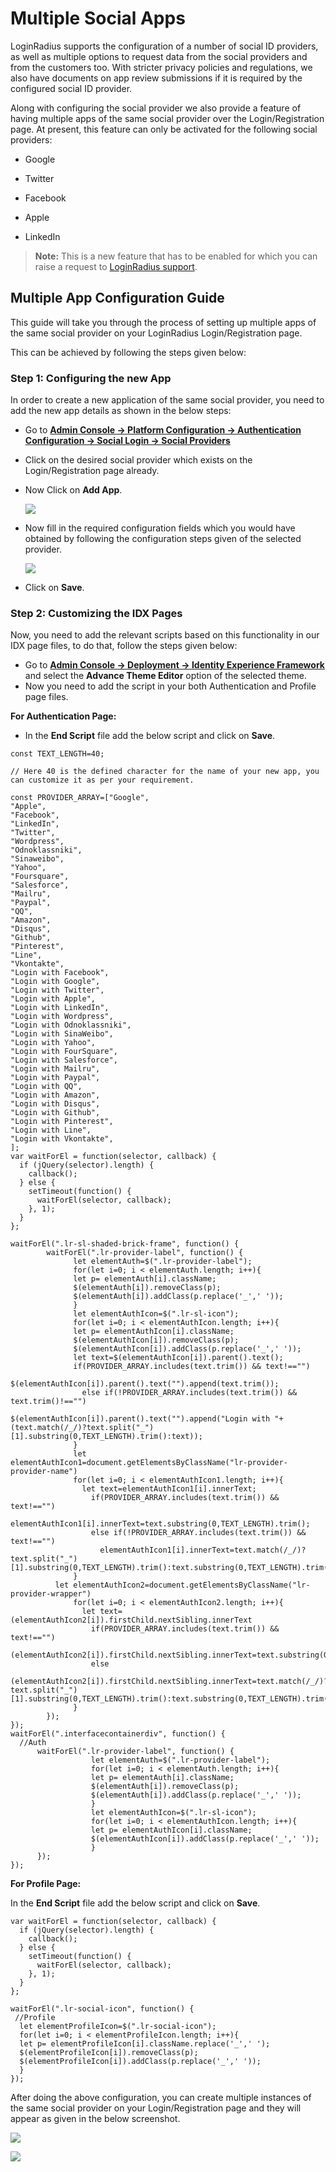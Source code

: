 # Multiple Social Apps

LoginRadius supports the configuration of a number of social ID providers, as well as multiple options to request data from the social providers and from the customers too. With stricter privacy policies and regulations, we also have documents on app review submissions if it is required by the configured social ID provider.
 
Along with configuring the social provider we also provide a feature of having multiple apps of the same social provider over the Login/Registration page. At present, this feature can only be activated for the following social providers:

- Google

- Twitter

- Facebook

- Apple

- LinkedIn
 
> **Note:** This is a new feature that has to be enabled for which you can raise a request to [LoginRadius support](https://adminconsole.loginradius.com/support/tickets/open-a-new-ticket).

## Multiple App Configuration Guide

This guide will take you through the process of setting up multiple apps of the same social provider on your LoginRadius Login/Registration page. 

This can be achieved by following the steps given below:


### Step 1: Configuring the new App

In order to create a new application of the same social provider, you need to add the new app details as shown in the below steps:

- Go to [**Admin Console -> Platform Configuration -> Authentication Configuration -> Social Login -> Social Providers**](https://adminconsole.loginradius.com/platform-configuration/authentication-configuration/social-login/social-providers)
- Click on the desired social provider which exists on the Login/Registration page already.
- Now Click on **Add App**.

  ![](https://apidocs.lrcontent.com/images/msa1_163145f7eff21342e49.21171846.png)

- Now fill in the required configuration fields which you would have obtained by following the configuration steps given of the selected provider.

  ![](https://apidocs.lrcontent.com/images/msa2_323995f7eff6a5c2cb1.15598932.png)

- Click on **Save**.

### Step 2: Customizing the IDX Pages

Now, you need to add the relevant scripts based on this functionality in our IDX page files, to do that, follow the steps given below:

- Go to [**Admin Console -> Deployment -> Identity Experience Framework**](https://adminconsole.loginradius.com/deployment/idx) and select the **Advance Theme Editor** option of the selected theme.
- Now you need to add the script in your both Authentication and Profile page files.

**For Authentication Page:**

 - In the **End Script** file add the below script and click on **Save**.

  ```
  const TEXT_LENGTH=40;

  // Here 40 is the defined character for the name of your new app, you can customize it as per your requirement.

  const PROVIDER_ARRAY=["Google",
  "Apple",
  "Facebook",
  "LinkedIn",
  "Twitter",
  "Wordpress",
  "Odnoklassniki",
  "Sinaweibo",
  "Yahoo",
  "Foursquare",
  "Salesforce",
  "Mailru",
  "Paypal",
  "QQ",
  "Amazon",
  "Disqus",
  "Github",
  "Pinterest",
  "Line",
  "Vkontakte",
  "Login with Facebook",
  "Login with Google",
  "Login with Twitter",
  "Login with Apple",
  "Login with LinkedIn",
  "Login with Wordpress",
  "Login with Odnoklassniki",
  "Login with SinaWeibo",
  "Login with Yahoo",
  "Login with FourSquare",
  "Login with Salesforce",
  "Login with Mailru",
  "Login with Paypal",
  "Login with QQ",
  "Login with Amazon",
  "Login with Disqus",
  "Login with Github",
  "Login with Pinterest",
  "Login with Line",
  "Login with Vkontakte",
  ];
  var waitForEl = function(selector, callback) {
    if (jQuery(selector).length) {
      callback();
    } else {
      setTimeout(function() {
        waitForEl(selector, callback);
      }, 1);
    }
  };

  waitForEl(".lr-sl-shaded-brick-frame", function() {
          waitForEl(".lr-provider-label", function() {
                let elementAuth=$(".lr-provider-label");
                for(let i=0; i < elementAuth.length; i++){
                let p= elementAuth[i].className;
                $(elementAuth[i]).removeClass(p);
                $(elementAuth[i]).addClass(p.replace('_',' '));
                }
                let elementAuthIcon=$(".lr-sl-icon");
                for(let i=0; i < elementAuthIcon.length; i++){
                let p= elementAuthIcon[i].className;
                $(elementAuthIcon[i]).removeClass(p);
                $(elementAuthIcon[i]).addClass(p.replace('_',' '));
                let text=$(elementAuthIcon[i]).parent().text();
                if(PROVIDER_ARRAY.includes(text.trim()) && text!=="")
                  $(elementAuthIcon[i]).parent().text("").append(text.trim());
                  else if(!PROVIDER_ARRAY.includes(text.trim()) && text.trim()!=="")
                    $(elementAuthIcon[i]).parent().text("").append("Login with "+(text.match(/_/)?text.split("_")[1].substring(0,TEXT_LENGTH).trim():text));
                }
                let elementAuthIcon1=document.getElementsByClassName("lr-provider-provider-name")
                for(let i=0; i < elementAuthIcon1.length; i++){
                  let text=elementAuthIcon1[i].innerText;
                    if(PROVIDER_ARRAY.includes(text.trim()) && text!=="")
                      elementAuthIcon1[i].innerText=text.substring(0,TEXT_LENGTH).trim();
                    else if(!PROVIDER_ARRAY.includes(text.trim()) && text!=="")
                      elementAuthIcon1[i].innerText=text.match(/_/)?text.split("_")[1].substring(0,TEXT_LENGTH).trim():text.substring(0,TEXT_LENGTH).trim();
                }
            let elementAuthIcon2=document.getElementsByClassName("lr-provider-wrapper")
                for(let i=0; i < elementAuthIcon2.length; i++){
                  let text=(elementAuthIcon2[i]).firstChild.nextSibling.innerText
                    if(PROVIDER_ARRAY.includes(text.trim()) && text!=="")
                      (elementAuthIcon2[i]).firstChild.nextSibling.innerText=text.substring(0,TEXT_LENGTH).trim();
                    else
                      (elementAuthIcon2[i]).firstChild.nextSibling.innerText=text.match(/_/)?text.split("_")[1].substring(0,TEXT_LENGTH).trim():text.substring(0,TEXT_LENGTH).trim(); 
                }
          });
  });
  waitForEl(".interfacecontainerdiv", function() {
    //Auth
        waitForEl(".lr-provider-label", function() {
                    let elementAuth=$(".lr-provider-label");
                    for(let i=0; i < elementAuth.length; i++){
                    let p= elementAuth[i].className;
                    $(elementAuth[i]).removeClass(p);
                    $(elementAuth[i]).addClass(p.replace('_',' '));
                    }
                    let elementAuthIcon=$(".lr-sl-icon");
                    for(let i=0; i < elementAuthIcon.length; i++){
                    let p= elementAuthIcon[i].className;
                    $(elementAuthIcon[i]).addClass(p.replace('_',' '));
                    }
        });
  });
  ```

**For Profile Page:**

In the **End Script** file add the below script and click on **Save**.

```
var waitForEl = function(selector, callback) {
  if (jQuery(selector).length) {
    callback();
  } else {
    setTimeout(function() {
      waitForEl(selector, callback);
    }, 1);
  }
};

waitForEl(".lr-social-icon", function() {
 //Profile 
  let elementProfileIcon=$(".lr-social-icon");
  for(let i=0; i < elementProfileIcon.length; i++){
  let p= elementProfileIcon[i].className.replace('_',' ');
  $(elementProfileIcon[i]).removeClass(p);
  $(elementProfileIcon[i]).addClass(p.replace('_',' '));
  }
});
```

After doing the above configuration, you can create multiple instances of the same social provider on your Login/Registration page and they will appear as given in the below screenshot.

![](https://apidocs.lrcontent.com/images/msa3_123075f7f00fb5c1d39.92187022.png)

![](https://apidocs.lrcontent.com/images/msa4_255845f7f01117439a1.55991557.png )


